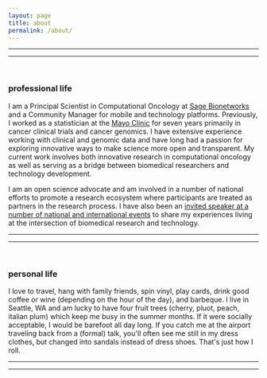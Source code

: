 ```yaml
---
layout: page
title: about
permalink: /about/
---
```


***
***
<br>

### professional life
I am a Principal Scientist in Computational Oncology at [Sage Bionetworks](http://www.sagebase.org) and a Community Manager for mobile and technology platforms. Previously, I worked as a statistician at the [Mayo Clinic](http://www.mayoclinic.org/) for seven years primarily in cancer clinical trials and cancer genomics. I have extensive experience working with clinical and genomic data and have long had a passion for exploring innovative ways to make science more open and transparent. My current work involves both innovative research in computational oncology as well as serving as a bridge between biomedical researchers and technology development.

I am an open science advocate and am involved in a number of national efforts to promote a research ecosystem where participants are treated as partners in the research process. I have also been an [invited speaker at a number of national and international events](/presentations) to share my experiences living at the intersection of biomedical research and technology.

***
***
<br>

### personal life
I love to travel, hang with family friends, spin vinyl, play cards, drink good coffee or wine (depending on the hour of the day), and barbeque. I live in Seattle, WA and am lucky to have four fruit trees (cherry, pluot, peach, italian plum) which keep me busy in the summer months. If it were socially acceptable, I would be barefoot all day long. If you catch me at the airport traveling back from a (formal) talk, you'll often see me still in my dress clothes, but changed into sandals instead of dress shoes. That's just how I roll.

***
***
